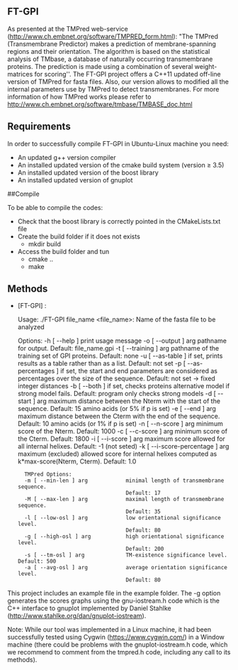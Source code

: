 ## FT-GPI

As presented at the TMPred web-service (http://www.ch.embnet.org/software/TMPRED_form.html): "The TMPred (Transmembrane Predictor) makes a prediction of membrane-spanning regions and their orientation. The algorithm is based on the statistical analysis of TMbase, a database of naturally occurring transmembrane proteins. The prediction is made using a combination of several weight-matrices for scoring''. The FT-GPI project offers a C++11 updated off-line version of TMPred for fasta files. Also, our version allows to modified all the internal parameters use by TMPred to detect transmembranes. For more information of how TMPred works please refer to http://www.ch.embnet.org/software/tmbase/TMBASE_doc.html


## Requirements

In order to successfully compile FT-GPI in Ubuntu-Linux machine you need: 

- An updated g++ version compiler
- An installed updated version of the cmake build system (version ≥ 3.5)
- An installed updated version of the boost library
- An installed updated version of gnuplot


##Compile

To be able to compile the codes: 
- Check that the boost library is correctly pointed in the CMakeLists.txt file
- Create the build folder if it does not exists
	- mkdir build
- Access the build folder and tun
	- cmake ..
	- make

## Methods

- [FT-GPI] :

	Usage: ./FT-GPI file_name <opt>
		<file_name>: Name of the fasta file to be analyzed

	Options:
  		-h [ --help ]                   print usage message
  		-o [ --output ] arg             pathname for output. Default: file_name.gpi
  		-t [ --training ] arg           pathname of the training set of GPI proteins.
                                  		Default: none
  		-u [ --as-table ]               if set, prints results as a table rather than
                                  		as a list. Default: not set
  		-p [ --as-percentages ]         if set, the start and end parameters are 
                                  		considered as percentages over the size of 
        		                        the sequence. Default: not set -> fixed 
                                  		integer distances
  		-b [ --both ]                   if set, checks proteins alternative model if 
                                  		strong model fails. Default: program only 
                                  		checks strong models
  		-d [ --start ] arg              maximum distance between the Nterm with the 
                                  		start of the sequence. Default: 15 amino 
                                  		acids (or 5% if p is set)
  		-e [ --end ] arg                maximum distance between the Cterm with the 
                                  		end of the sequence. Default: 10 amino acids 
                                  		(or 1% if p is set)
  		-n [ --n-score ] arg            minimum score of the Nterm. Default: 1000
  		-c [ --c-score ] arg            minimum score of the Cterm. Default: 1800
  		-i [ --i-score ] arg            maximum score allowed for all internal 
                                  		helixes. Default: -1 (not seted)
  		-k [ --i-score-percentage ] arg maximum (excluded) allowed score for internal
                                  		helixes computed as k*max-score(Nterm, 
                                  		Cterm). Default: 1.0

		TMPred Options:
  		-m [ --min-len ] arg            minimal length of transmembrane sequence. 
                                  		Default: 17
  		-M [ --max-len ] arg            maximal length of transmembrane sequence. 
                                  		Default: 35
  		-l [ --low-osl ] arg            low orientational significance level. 
                                  		Default: 80
  		-g [ --high-osl ] arg           high orientational significance level. 
                                  		Default: 200
  		-s [ --tm-osl ] arg             TM-existence significance level. Default: 500
  		-a [ --avg-osl ] arg            average orientation significance level. 
                                  		Default: 80

        
This project includes an example file in the example folder. The -g option generates the scores graphs using the gnu-iostream.h code which 
is the C++ interface to gnuplot implemented by Daniel Stahlke (http://www.stahlke.org/dan/gnuplot-iostream).

			
Note: While our tool was implemented in a Linux machine, it had been successfully tested using Cygwin (https://www.cygwin.com/) in a Window machine 
(there could be problems with the gnuplot-iostream.h code, which we recommend to comment from the tmpred.h code, including any call to its methods).

